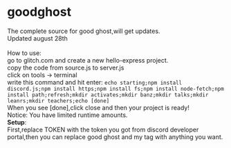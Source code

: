 # goodghost
The complete source for good ghost,will get updates.<br>
Updated august 28th<br>
<br>How to use:<br>
go to glitch.com and create a new hello-express project.<br>
copy the code from source.js to server.js<br>
click on tools -> terminal<br>
write this command and hit enter:
```echo starting;npm install discord.js;npm install https;npm install fs;npm install node-fetch;npm install path;refresh;mkdir activates;mkdir banz;mkdir talks;mkdir leanrs;mkdir teachers;echo [done]```<br>
When you see [done],click close and then your project is ready!<br>
Notice: You have limited runtime amounts.<br>
**Setup**:<br>
First,replace TOKEN with the token you got from discord developer portal,then you can replace good ghost and my tag with anything you want.
